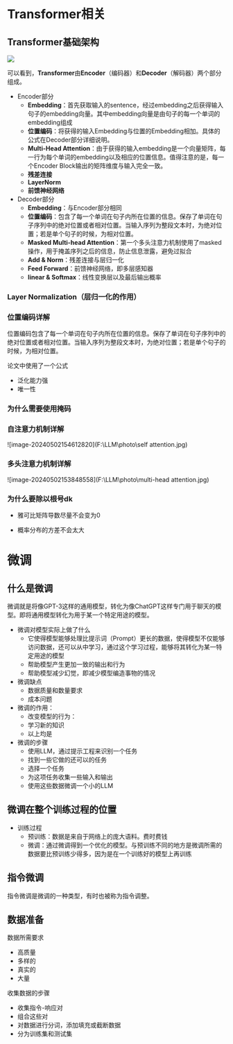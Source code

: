 # Transformer相关

## Transformer基础架构

![](F:\LLM\photo\transformer底层架构.jpg)

可以看到，**Transformer**由**Encoder**（编码器）和**Decoder**（解码器）两个部分组成。

- Encoder部分
  - **Embedding**：首先获取输入的sentence，经过embedding之后获得输入句子的embedding向量。其中embedding向量是由句子的每一个单词的embedding组成
  - **位置编码**：将获得的输入Embedding与位置的Embedding相加。具体的公式在Decoder部分详细说明。
  - **Multi-Head Attention**：由于获得的输入embedding是一个向量矩阵，每一行为每个单词的embedding以及相应的位置信息。值得注意的是，每一个Encoder Block输出的矩阵维度与输入完全一致。
  - **残差连接**
  - **LayerNorm**
  - **前馈神经网络**
- Decoder部分
  - **Embedding**：与Encoder部分相同
  - **位置编码**：包含了每一个单词在句子内所在位置的信息。保存了单词在句子序列中的绝对位置或者相对位置。当输入序列为整段文本时，为绝对位置；若是单个句子的时候，为相对位置。
  - **Masked Multi-head Attention**：第一个多头注意力机制使用了masked操作，用于掩盖序列之后的信息，防止信息泄露，避免过拟合
  - **Add & Norm**：残差连接与层归一化
  - **Feed Forward**：前馈神经网络，即多层感知器
  - **linear & Softmax**：线性变换层以及最后输出概率




### Layer Normalization（层归一化的作用）



### 位置编码详解

位置编码包含了每一个单词在句子内所在位置的信息。保存了单词在句子序列中的绝对位置或者相对位置。当输入序列为整段文本时，为绝对位置；若是单个句子的时候，为相对位置。

论文中使用了一个公式



- 泛化能力强
- 唯一性



### 为什么需要使用掩码





### 自注意力机制详解

![image-20240502154612820](F:\LLM\photo\self attention.jpg)



### 多头注意力机制详解

![image-20240502153848558](F:\LLM\photo\multi-head attention.jpg)





### **为什么要除以根号dk**

- 雅可比矩阵导数尽量不会变为0

- 概率分布的方差不会太大




# 微调

## 什么是微调

微调就是将像GPT-3这样的通用模型，转化为像ChatGPT这样专门用于聊天的模型。即将通用模型转化为用于某一个特定用途的模型。

- 微调对模型实际上做了什么
  - 它使得模型能够处理比提示词（Prompt）更长的数据，使得模型不仅能够访问数据，还可以从中学习，通过这个学习过程，能够将其转化为某一特定用途的模型
  - 帮助模型产生更加一致的输出和行为
  - 帮助模型减少幻觉，即减少模型编造事物的情况
- 微调缺点
  - 数据质量和数量要求
  - 成本问题
- 微调的作用：
  - 改变模型的行为：
  - 学习新的知识
  - 以上均是
- 微调的步骤
  - 使用LLM，通过提示工程来识别一个任务
  - 找到一些它做的还可以的任务
  - 选择一个任务
  - 为这项任务收集一些输入和输出
  - 使用这些数据微调一个小的LLM

## 微调在整个训练过程的位置

- 训练过程
  - 预训练：数据是来自于网络上的庞大语料。费时费钱
  - 微调：通过微调得到一个优化的模型。与预训练不同的地方是微调所需的数据要比预训练少得多，因为是在一个训练好的模型上再训练

## 指令微调

指令微调是微调的一种类型，有时也被称为指令调整。





## 数据准备

数据所需要求

- 高质量
- 多样的
- 真实的
- 大量

收集数据的步骤

- 收集指令-响应对
- 组合这些对
- 对数据进行分词，添加填充或截断数据
- 分为训练集和测试集

